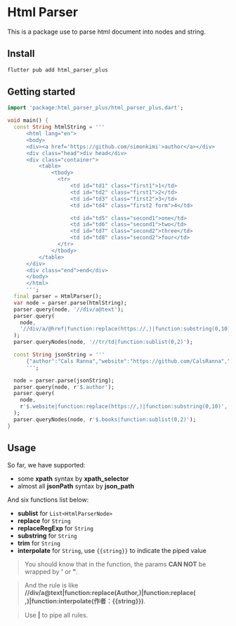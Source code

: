 # Html Parser

This is a package use to parse html document into nodes and string.

## Install

```bash
flutter pub add html_parser_plus
```

## Getting started

```dart
import 'package:html_parser_plus/html_parser_plus.dart';

void main() {
  const String htmlString = '''
      <html lang="en">
      <body>
      <div><a href='https://github.com/simonkimi'>author</a></div>
      <div class="head">div head</div>
      <div class="container">
          <table>
              <tbody>
                <tr>
                    <td id="td1" class="first1">1</td>
                    <td id="td2" class="first1">2</td>
                    <td id="td3" class="first2">3</td>
                    <td id="td4" class="first2 form">4</td>

                    <td id="td5" class="second1">one</td>
                    <td id="td6" class="second1">two</td>
                    <td id="td7" class="second2">three</td>
                    <td id="td8" class="second2">four</td>
                </tr>
              </tbody>
          </table>
      </div>
      <div class="end">end</div>
      </body>
      </html>
      ''';
  final parser = HtmlParser();
  var node = parser.parse(htmlString);
  parser.query(node, '//div/a@text');
  parser.query(
    node,
    '//div/a/@href|function:replace(https://,)|function:substring(0,10)',
  );
  parser.queryNodes(node, '//tr/td|function:sublist(0,2)');

  const String jsonString = '''
      {"author":"Cals Ranna","website":"https://github.com/CalsRanna","books":[{"name":"Hello"},{"name":"World"},{"name":"!"}]}
      ''';

  node = parser.parse(jsonString);
  parser.query(node, r'$.author');
  parser.query(
    node,
    r'$.website|function:replace(https://,)|function:substring(0,10)',
  );
  parser.queryNodes(node, r'$.books|function:sublist(0,2)');
}


```

## Usage

So far, we have supported:

- some **xpath** syntax by **xpath_selector**
- almost all **jsonPath** syntax by **json_path**

And six functions list below:

- **sublist** for `List<HtmlParserNode>`
- **replace** for `String`
- **replaceRegExp** for `String`
- **substring** for `String`
- **trim** for `String`
- **interpolate** for `String`, use `{{string}}` to indicate the piped value

> You should know that in the function, the params **CAN NOT** be wrapped by **'** or **"**.

> And the rule is like **//div/a@text|function:replace(Author,)|function:replace( ,)|function:interpolate(作者：{{string}})**.

> Use **|** to pipe all rules.
